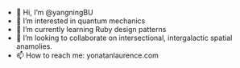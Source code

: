 - 👋 Hi, I’m @yangningBU
- 👀 I’m interested in quantum mechanics
- 🌱 I’m currently learning Ruby design patterns
- 💞️ I’m looking to collaborate on intersectional, intergalactic spatial anamolies.
- 📫 How to reach me: yonatanlaurence.com

<!---
yangningBU/yangningBU is a ✨ special ✨ repository because its `README.md` (this file) appears on your GitHub profile.
You can click the Preview link to take a look at your changes.
--->
